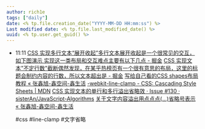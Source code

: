 ```yaml
---
author: rich1e
tags: ["daily"]
date: <% tp.file.creation_date("YYYY-MM-DD HH:mm:ss") %>
Last modified date: <% tp.file.last_modified_date() %>
uuid: <% tp.user.get_guid() %>
---
```


- 11:11 
  [CSS 实现多行文本“展开收起”多行文本展开收起是一个很常见的交互， 如下图演示 实现这一类布局和交互难点主要有以下几点 - 掘金](https://juejin.cn/post/6963904955262435336)
  [CSS 实现文本"不定行数"截断偶然发现，在某乎热榜页有一个很有意思的布局，这里的标题会制约内容的行数，所以文本超出是 - 掘金](https://juejin.cn/post/7022876094608982030)
  [写给自己看的CSS shapes布局教程 « 张鑫旭-鑫空间-鑫生活](https://www.zhangxinxu.com/wordpress/2019/02/css-css3-shapes/)
  [-webkit-line-clamp - CSS: Cascading Style Sheets | MDN](https://developer.mozilla.org/en-US/docs/Web/CSS/-webkit-line-clamp)
  [CSS 实现文本的单行和多行溢出省略效 · Issue #130 · sisterAn/JavaScript-Algorithms](https://github.com/sisterAn/JavaScript-Algorithms/issues/130)
  [关于文字内容溢出用点点点(…)省略号表示 « 张鑫旭-鑫空间-鑫生活](https://www.zhangxinxu.com/wordpress/2009/09/%e5%85%b3%e4%ba%8e%e6%96%87%e5%ad%97%e5%86%85%e5%ae%b9%e6%ba%a2%e5%87%ba%e7%94%a8%e7%82%b9%e7%82%b9%e7%82%b9-%e7%9c%81%e7%95%a5%e5%8f%b7%e8%a1%a8%e7%a4%ba/)
  
  #css #line-clamp #文字省略 